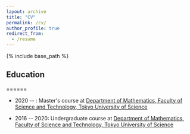 ```yaml
---
layout: archive
title: "CV"
permalink: /cv/
author_profile: true
redirect_from:
  - /resume
---
```


{% include base_path %}

## Education
======

* 2020 --     : Master's course at [Department of Mathematics, Faculty of Science and Technology, Tokyo University of Science](https://www.tus.ac.jp/en/fac/riko/math.html)

* 2016 -- 2020: Undergraduate course at [Department of Mathematics, Faculty of Science and Technology, Tokyo University of Science](https://www.tus.ac.jp/en/fac/riko/math.html)

